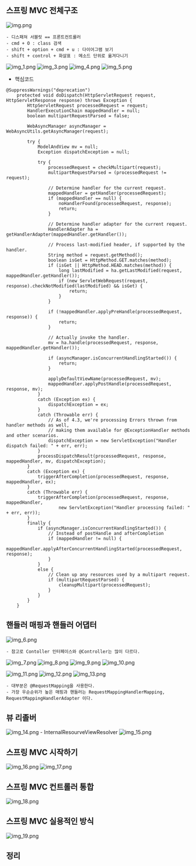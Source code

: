 ## 스프링 MVC 전체구조
![img.png](img.png)

    - 디스패쳐 서블릿 == 프론트컨트롤러
    - cmd + O : class 검색
    - shift + option + cmd + u : 다이어그램 보기
    - shift + control + 화살표 : 메소드 단위로 옮겨다니기

![img_1.png](img_1.png)
![img_3.png](img_3.png)
![img_4.png](img_4.png)
![img_5.png](img_5.png)

- 핵심코드
```
@SuppressWarnings("deprecation")
	protected void doDispatch(HttpServletRequest request, HttpServletResponse response) throws Exception {
		HttpServletRequest processedRequest = request;
		HandlerExecutionChain mappedHandler = null;
		boolean multipartRequestParsed = false;

		WebAsyncManager asyncManager = WebAsyncUtils.getAsyncManager(request);

		try {
			ModelAndView mv = null;
			Exception dispatchException = null;

			try {
				processedRequest = checkMultipart(request);
				multipartRequestParsed = (processedRequest != request);

				// Determine handler for the current request.
				mappedHandler = getHandler(processedRequest);
				if (mappedHandler == null) {
					noHandlerFound(processedRequest, response);
					return;
				}

				// Determine handler adapter for the current request.
				HandlerAdapter ha = getHandlerAdapter(mappedHandler.getHandler());

				// Process last-modified header, if supported by the handler.
				String method = request.getMethod();
				boolean isGet = HttpMethod.GET.matches(method);
				if (isGet || HttpMethod.HEAD.matches(method)) {
					long lastModified = ha.getLastModified(request, mappedHandler.getHandler());
					if (new ServletWebRequest(request, response).checkNotModified(lastModified) && isGet) {
						return;
					}
				}

				if (!mappedHandler.applyPreHandle(processedRequest, response)) {
					return;
				}

				// Actually invoke the handler.
				mv = ha.handle(processedRequest, response, mappedHandler.getHandler());

				if (asyncManager.isConcurrentHandlingStarted()) {
					return;
				}

				applyDefaultViewName(processedRequest, mv);
				mappedHandler.applyPostHandle(processedRequest, response, mv);
			}
			catch (Exception ex) {
				dispatchException = ex;
			}
			catch (Throwable err) {
				// As of 4.3, we're processing Errors thrown from handler methods as well,
				// making them available for @ExceptionHandler methods and other scenarios.
				dispatchException = new ServletException("Handler dispatch failed: " + err, err);
			}
			processDispatchResult(processedRequest, response, mappedHandler, mv, dispatchException);
		}
		catch (Exception ex) {
			triggerAfterCompletion(processedRequest, response, mappedHandler, ex);
		}
		catch (Throwable err) {
			triggerAfterCompletion(processedRequest, response, mappedHandler,
					new ServletException("Handler processing failed: " + err, err));
		}
		finally {
			if (asyncManager.isConcurrentHandlingStarted()) {
				// Instead of postHandle and afterCompletion
				if (mappedHandler != null) {
					mappedHandler.applyAfterConcurrentHandlingStarted(processedRequest, response);
				}
			}
			else {
				// Clean up any resources used by a multipart request.
				if (multipartRequestParsed) {
					cleanupMultipart(processedRequest);
				}
			}
		}
	}

```
## 핸들러 매핑과 핸들러 어댑터
![img_6.png](img_6.png)

    - 참고로 Contoller 인터페이스와 @Controller는 많이 다르다.
![img_7.png](img_7.png)
![img_8.png](img_8.png)
![img_9.png](img_9.png)
![img_10.png](img_10.png)

![img_11.png](img_11.png)
![img_12.png](img_12.png)
![img_13.png](img_13.png)

    - 대부분은 @RequestMapping을 사용한다.
    - 가장 우순순위가 높은 매핑과 핸들러는 RequestMappingHandlerMapping, 
    RequestMappingHandlerAdapter 이다.
    
## 뷰 리졸버
![img_14.png](img_14.png)
    - InternalResourveViewResolver
![img_15.png](img_15.png)
    
## 스프링 MVC 시작하기
![img_16.png](img_16.png)
![img_17.png](img_17.png)

## 스프링 MVC 컨트롤러 통합
![img_18.png](img_18.png)

## 스프링 MVC 실용적인 방식
![img_19.png](img_19.png)
## 정리